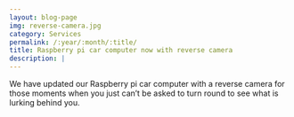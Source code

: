 ```yaml
---
layout: blog-page
img: reverse-camera.jpg
category: Services
permalink: /:year/:month/:title/
title: Raspberry pi car computer now with reverse camera
description: |
---
```

  We have updated our Raspberry pi car computer with a reverse camera for those moments when you just can’t be asked to turn round to see what is lurking behind you.
